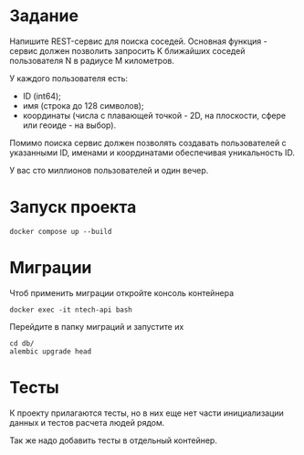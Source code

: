 # Задание

Напишите REST-сервис для поиска соседей. Основная функция - сервис должен позволить запросить K ближайших соседей пользователя N в радиусе M километров.

У каждого пользователя есть:
 - ID (int64);
 - имя (строка до 128 символов);
 - координаты (числа с плавающей точкой - 2D, на плоскости, сфере или геоиде - на выбор).

Помимо поиска сервис должен позволять создавать пользователей с указанными ID, именами и координатами обеспечивая уникальность ID.

У вас сто миллионов пользователей и один вечер.

# Запуск проекта

```
docker compose up --build
```

# Миграции

Чтоб применить миграции откройте консоль контейнера
```
docker exec -it ntech-api bash
```

Перейдите в папку миграций и запустите их
```
cd db/
alembic upgrade head
```

# Тесты

К проекту прилагаются тесты, но в них еще нет части инициализации данных 
и тестов расчета людей рядом.

Так же надо добавить тесты в отдельный контейнер.

